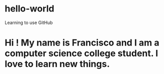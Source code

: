 # hello-world
Learning to use GitHub
# Hi ! My name is Francisco and I am a computer science college student. I love to learn new things.
